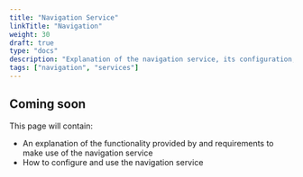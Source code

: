 ```yaml
---
title: "Navigation Service"
linkTitle: "Navigation"
weight: 30
draft: true
type: "docs"
description: "Explanation of the navigation service, its configuration, and its functionality."
tags: ["navigation", "services"]
---
```

## Coming soon

This page will contain:

- An explanation of the functionality provided by and requirements to make use of the navigation service
- How to configure and use the navigation service

